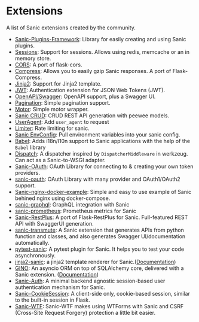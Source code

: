 # Extensions

A list of Sanic extensions created by the community.
- [Sanic-Plugins-Framework](https://github.com/ashleysommer/sanicpluginsframework): Library for easily creating and using Sanic plugins.
- [Sessions](https://github.com/subyraman/sanic_session): Support for sessions.
  Allows using redis, memcache or an in memory store.
- [CORS](https://github.com/ashleysommer/sanic-cors): A port of flask-cors.
- [Compress](https://github.com/subyraman/sanic_compress): Allows you to easily gzip Sanic responses. A port of Flask-Compress.
- [Jinja2](https://github.com/lixxu/sanic-jinja2): Support for Jinja2 template.
- [JWT](https://github.com/ahopkins/sanic-jwt): Authentication extension for JSON Web Tokens (JWT).
- [OpenAPI/Swagger](https://github.com/channelcat/sanic-openapi): OpenAPI support, plus a Swagger UI.
- [Pagination](https://github.com/lixxu/python-paginate): Simple pagination support.
- [Motor](https://github.com/lixxu/sanic-motor): Simple motor wrapper.
- [Sanic CRUD](https://github.com/Typhon66/sanic_crud): CRUD REST API generation with peewee models.
- [UserAgent](https://github.com/lixxu/sanic-useragent): Add `user_agent` to request
- [Limiter](https://github.com/bohea/sanic-limiter): Rate limiting for sanic.
- [Sanic EnvConfig](https://github.com/jamesstidard/sanic-envconfig): Pull environment variables into your sanic config.
- [Babel](https://github.com/lixxu/sanic-babel): Adds i18n/l10n support to Sanic applications with the help of the
`Babel` library
- [Dispatch](https://github.com/ashleysommer/sanic-dispatcher): A dispatcher inspired by `DispatcherMiddleware` in werkzeug. Can act as a Sanic-to-WSGI adapter.
- [Sanic-OAuth](https://github.com/Sniedes722/Sanic-OAuth): OAuth Library for connecting to & creating your own token providers.
- [sanic-oauth](https://gitlab.com/SirEdvin/sanic-oauth): OAuth Library with many provider and OAuth1/OAuth2 support.
- [Sanic-nginx-docker-example](https://github.com/itielshwartz/sanic-nginx-docker-example): Simple and easy to use example of Sanic behined nginx using docker-compose.
- [sanic-graphql](https://github.com/graphql-python/sanic-graphql): GraphQL integration with Sanic
- [sanic-prometheus](https://github.com/dkruchinin/sanic-prometheus): Prometheus metrics for Sanic
- [Sanic-RestPlus](https://github.com/ashleysommer/sanic-restplus): A port of Flask-RestPlus for Sanic. Full-featured REST API with SwaggerUI generation.
- [sanic-transmute](https://github.com/yunstanford/sanic-transmute): A Sanic extension that generates APIs from python function and classes, and also generates Swagger UI/documentation automatically.
- [pytest-sanic](https://github.com/yunstanford/pytest-sanic): A pytest plugin for Sanic. It helps you to test your code asynchronously.
- [jinja2-sanic](https://github.com/yunstanford/jinja2-sanic): a jinja2 template renderer for Sanic.([Documentation](http://jinja2-sanic.readthedocs.io/en/latest/))
- [GINO](https://github.com/fantix/gino): An asyncio ORM on top of SQLAlchemy core, delivered with a Sanic extension. ([Documentation](https://python-gino.readthedocs.io/))
- [Sanic-Auth](https://github.com/pyx/sanic-auth): A minimal backend agnostic session-based user authentication mechanism for Sanic.
- [Sanic-CookieSession](https://github.com/pyx/sanic-cookiesession): A client-side only, cookie-based session, similar to the built-in session in Flask.
- [Sanic-WTF](https://github.com/pyx/sanic-wtf): Sanic-WTF makes using WTForms with Sanic and CSRF (Cross-Site Request Forgery) protection a little bit easier.
